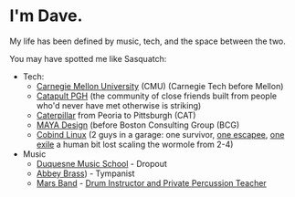 # I'm Dave.

My life has been defined by music, tech, and the space between the two.

You may have spotted me like Sasquatch:
* Tech:
  * [Carnegie Mellon University](https://en.wikipedia.org/wiki/Carnegie_Mellon_University#:~:text=three%20programs%20ranked%20first%3A%20Artificial%20Intelligence%2C%20Programming%20Languages%2C%20and%20Information%20and%20Technology%20Management.%20In%20particular%2C%20the%20CMU%20School%20of%20Computer%20Science%20has%20been%20consistently%20ranked%20the%20best%20in%20the%20nation%2C%20tied%20with%20MIT%2C%20Stanford%2C%20and%20UC%20Berkeley.%20%5B59%5D) (CMU) (Carnegie Tech before Mellon)
  * [Catapult PGH](http://catapultpgh.org/) (the community of close friends built from people who'd never have met otherwise is striking)
  * [Caterpillar](https://www.cmu.edu/regional-impact/assets/docs/nrec-report.pdf) from Peoria to Pittsburgh (CAT)
  * [MAYA Design](https://www.gbbn.com/work/maya-design-headquarters/) (before Boston Consulting Group (BCG)
  * [Cobind Linux](https://rubenerd.com/p1191/) (2 guys in a garage: one survivor, [one escapee](https://technical.ly/startups/google-pittsburgh-investment/), [one exile](https://www.craigmaier.com/about) a human bit lost scaling the wormole from 2-4)
* Music
  * [Duquesne Music School](https://duq.edu/academics/colleges-and-schools/music/index.php) - Dropout
  * [Abbey Brass](https://www.timesonline.com/story/news/local/2018/07/06/thomas-challis-founder-abbey-brass/11582204007/)) - Tympanist
  * [Mars Band](https://marsband.com/) - [Drum Instructor and Private Percussion Teacher](https://marsband.com/category/indoor-percussion/)
  
